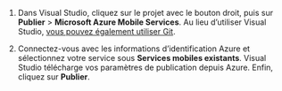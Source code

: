 
1. Dans Visual Studio, cliquez sur le projet avec le bouton droit, puis sur **Publier** > **Microsoft Azure Mobile Services**. Au lieu d’utiliser Visual Studio, [vous pouvez également utiliser Git](../articles/mobile-services/mobile-services-dotnet-backend-store-code-source-control.md).

2. Connectez-vous avec les informations d’identification Azure et sélectionnez votre service sous **Services mobiles existants**. Visual Studio télécharge vos paramètres de publication depuis Azure. Enfin, cliquez sur **Publier**.

<!---HONumber=August15_HO7-->